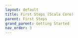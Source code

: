```yaml
---
layout: default
title: First Steps (Scala Core)
parent: First Steps
grand_parent: Getting Started
nav_order: 3
---
```

